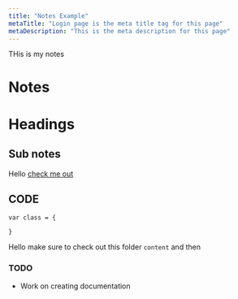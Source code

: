 ```yaml
---
title: "Notes Example"
metaTitle: "Login page is the meta title tag for this page"
metaDescription: "This is the meta description for this page"
---
```


THis is my notes

# Notes

# Headings
## Sub notes

Hello [check me out](https://facebook.com)

## CODE

```
var class = {
    
}
```

Hello make sure to check out this folder `content` and then
### TODO

- Work on creating documentation



